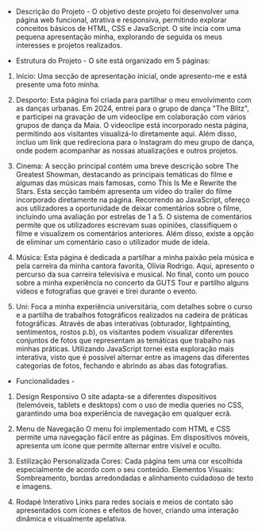  - Descrição do Projeto - 
O objetivo deste projeto foi desenvolver uma página web funcional, atrativa e responsiva, permitindo explorar conceitos básicos de HTML, CSS e JavaScript. O site incia com uma pequena apresentação minha, explorando de seguida os meus interesses e projetos realizados.


 - Estrutura do Projeto - 
O site está organizado em 5 páginas:

1. Início:
Uma secção de apresentação inicial, onde apresento-me e está presente uma foto minha.

2. Desporto:
Esta página foi criada para partilhar o meu envolvimento com as danças urbanas. Em 2024, entrei para o grupo de dança "The Blitz", e participei na gravação de um videoclipe em colaboração com vários grupos de dança da Maia. O videoclipe está incorporado nesta página, permitindo aos visitantes visualizá-lo diretamente aqui.
Além disso, incluo um link que redireciona para o Instagram do meu grupo de dança, onde podem acompanhar as nossas atualizações e outros projetos.

3. Cinema:
A secção principal contém uma breve descrição sobre The Greatest Showman, destacando as principais temáticas do filme e algumas das músicas mais famosas, como This Is Me e Rewrite the Stars. Esta secção também apresenta um vídeo do trailer do filme incorporado diretamente na página.
 Recorrendo ao JavaScript, ofereço aos utilizadores a oportunidade de deixar comentários sobre o filme, incluindo uma avaliação por estrelas de 1 a 5. O sistema de comentários permite que os utilizadores escrevam suas opiniões, classifiquem o filme e visualizem os comentários anteriores. Além disso, existe a opção de eliminar um comentário caso o utilizador mude de ideia.

4. Música:
Esta página é dedicada a partilhar a minha paixão pela música e pela carreira da minha cantora favorita, Olivia Rodrigo. Aqui, apresento o percurso da sua carreira televisiva e musical. No final, conto um pouco sobre a minha experiência no concerto da GUTS Tour e partilho alguns vídeos e fotografias que gravei e tirei durante o evento.

5. Uni:
Foca a minha experiência universitária, com detalhes sobre o curso e a partilha de trabalhos fotográficos realizados na cadeira de práticas fotográficas. Através de abas interativas (obturador, lightpainting, sentimentos, rostos p.b), os visitantes podem visualizar diferentes conjuntos de fotos que representam as temáticas que trabalho nas minhas práticas. Utilizando JavaScript tornei esta exploração mais interativa, visto que é possível alternar entre as imagens das diferentes categorias de fotos, fechando e abrindo as abas das fotografias.

 - Funcionalidades -
1. Design Responsivo
O site adapta-se a diferentes dispositivos (telemóveis, tablets e desktops) com o uso de media queries no CSS, garantindo uma boa experiência de navegação em qualquer ecrã.

2. Menu de Navegação
O menu foi implementado com HTML e CSS permite uma navegação fácil entre as páginas. Em dispositivos móveis, apresenta um ícone que permite alternar entre visível e oculto.

3. Estilização Personalizada
Cores: Cada página tem uma cor escolhida especialmente de acordo com o seu conteúdo.
Elementos Visuais: Sombreamento, bordas arredondadas e alinhamento cuidadoso de texto e imagens.

4. Rodapé Interativo
Links para redes sociais e meios de contato são apresentados com ícones e efeitos de hover, criando uma interação dinâmica e visualmente apelativa.

